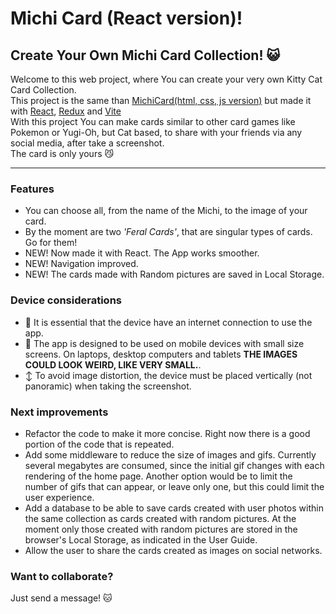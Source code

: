 # Michi Card (React version)!
## Create Your Own Michi Card Collection! :smiley_cat:

Welcome to this web project, where You can create your very own Kitty Cat Card Collection.\
This project is the same than [MichiCard(html, css, js version)](https://github.com/diosDeNada/michiCards-pure-HTML-CSS-JS-version-) but made it with [React](https://react.dev/), [Redux](https://redux-toolkit.js.org/) and [Vite](https://vitejs.dev/)\
With this project You can make cards similar to other card games like Pokemon or Yugi-Oh, but Cat based, to share with your friends via any social media, after take a screenshot.\
The card is only yours :smirk_cat:
- - - 


### Features
- You can choose all, from the name of the Michi, to the image of your card.
- By the moment are two *'Feral Cards'*, that are singular types of cards. Go for them!
- NEW! Now made it with React. The App works smoother.
- NEW! Navigation improved.
- NEW! The cards made with Random pictures are saved in Local Storage.


### Device considerations
- :signal_strength: It is essential that the device have an internet connection to use the app.
- :iphone: The app is designed to be used on mobile devices with small size screens. On laptops, desktop computers and tablets **THE IMAGES COULD LOOK WEIRD, LIKE VERY SMALL.**.
- :arrow_up_down: To avoid image distortion, the device must be placed vertically (not panoramic) when taking the screenshot.

### Next improvements
- Refactor the code to make it more concise. Right now there is a good portion of the code that is repeated.
- Add some middleware to reduce the size of images and gifs. Currently several megabytes are consumed, since the initial gif changes with each rendering of the home page. Another option would be to limit the number of gifs that can appear, or leave only one, but this could limit the user experience.
- Add a database to be able to save cards created with user photos within the same collection as cards created with random pictures. At the moment only those created with random pictures are stored in the browser's Local Storage, as indicated in the User Guide.
- Allow the user to share the cards created as images on social networks.

### Want to collaborate?
Just send a message! :cat: